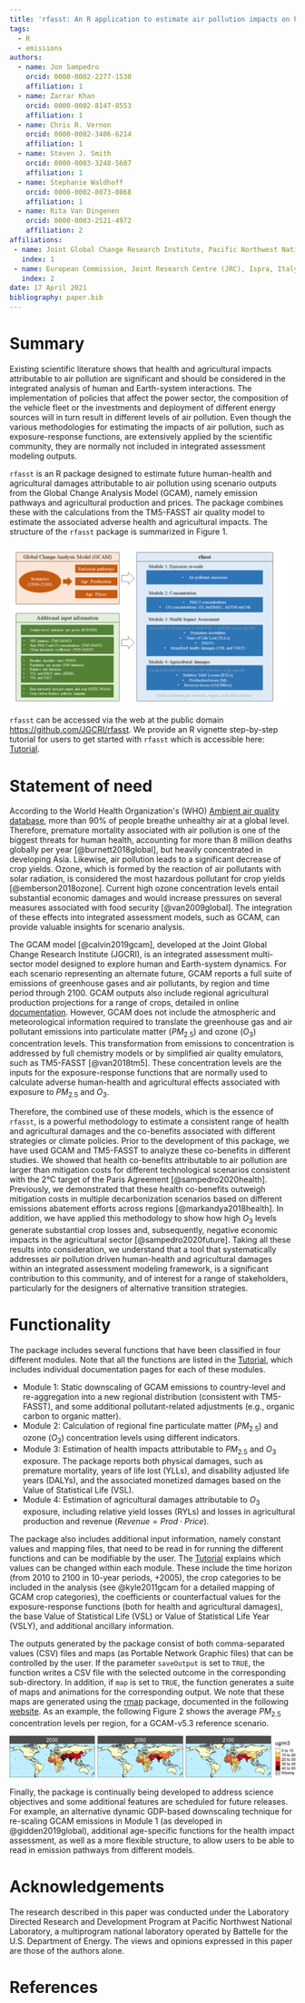 ```yaml
---
title: 'rfasst: An R application to estimate air pollution impacts on health and agriculture'
tags:
  - R
  - emissions
authors:
  - name: Jon Sampedro
    orcid: 0000-0002-2277-1530
    affiliation: 1
  - name: Zarrar Khan
    orcid: 0000-0002-8147-8553
    affiliation: 1
  - name: Chris R. Vernon
    orcid: 0000-0002-3406-6214
    affiliation: 1  
  - name: Steven J. Smith
    orcid: 0000-0003-3248-5607
    affiliation: 1
  - name: Stephanie Waldhoff
    orcid: 0000-0002-8073-0868
    affiliation: 1
  - name: Rita Van Dingenen
    orcid: 0000-0003-2521-4972
    affiliation: 2
affiliations:
 - name: Joint Global Change Research Institute, Pacific Northwest National Laboratory, College Park, MD, USA
   index: 1
 - name: European Commission, Joint Research Centre (JRC), Ispra, Italy
   index: 2
date: 17 April 2021
bibliography: paper.bib
---
```

# Summary
Existing scientific literature shows that health and agricultural impacts attributable to air pollution are significant and should be considered in the integrated analysis of human and Earth-system interactions.
The implementation of policies that affect the power sector, the composition of the vehicle fleet or the investments and deployment of different energy sources will in turn result in different levels of air pollution. 
Even though the various methodologies for estimating the impacts of air pollution, such as exposure-response functions, are extensively applied by the scientific community, 
they are normally not included in integrated assessment modeling outputs.

`rfasst` is an R package designed to estimate future human-health and agricultural damages attributable to air pollution using scenario outputs from the Global Change Analysis Model (GCAM), namely emission pathways and agricultural production and prices. 
The package combines these with the calculations from the TM5-FASST air quality model to estimate the associated adverse health and agricultural impacts. 
The structure of the `rfasst` package is summarized in Figure 1.

![Structure of the `rfasst` package](figure_rfasst.png)

`rfasst` can be accessed via the web at the public domain https://github.com/JGCRI/rfasst. We provide an R vignette step-by-step tutorial for users to get started with `rfasst` which is accessible here: [Tutorial](https://jgcri.github.io/rfasst/).


# Statement of need

According to the World Health Organization's (WHO) [Ambient air quality database](https://www.who.int/phe/health_topics/outdoorair/databases/cities/en/), more than 90% of people breathe unhealthy air at a global level.
Therefore, premature mortality associated with air pollution is one of the biggest threats for human health, accounting for more than 8 million deaths globally per year [@burnett2018global], but heavily concentrated in developing Asia.
Likewise, air pollution leads to a significant decrease of crop yields. 
Ozone, which is formed by the reaction of air pollutants with solar radiation, is considered the most hazardous pollutant for crop yields [@emberson2018ozone]. 
Current high ozone concentration levels entail substantial economic damages and would increase pressures on several measures associated with food security [@van2009global]. 
The integration of these effects into integrated assessment models, such as GCAM, can provide valuable insights for scenario analysis.

The GCAM model [@calvin2019gcam], developed at the Joint Global Change Research Institute (JGCRI), is an integrated assessment multi-sector model designed to explore human and Earth-system dynamics. 
For each scenario representing an alternate future, GCAM reports a full suite of emissions of greenhouse gases and air pollutants, by region and time period through 2100. 
GCAM outputs also include regional agricultural production projections for a range of crops, detailed in online [documentation](https://github.com/JGCRI/gcam-doc/blob/gh-pages/aglu.md). However, GCAM does not include the atmospheric 
and meteorological information required to translate the greenhouse gas and air pollutant emissions into particulate matter ($PM_{2.5}$) and ozone ($O_{3}$) concentration levels. 
This transformation from emissions to concentration is addressed by full chemistry models or by simplified air quality emulators, such as TM5-FASST [@van2018tm5].
These concentration levels are the inputs for the exposure-response functions that are normally used to calculate adverse human-health and agricultural effects associated with exposure to $PM_{2.5}$ and $O_{3}$.  

Therefore, the combined use of these models, which is the essence of `rfasst`, is a powerful methodology to estimate a consistent range of health and agricultural damages and the co-benefits associated with different strategies or climate policies.
Prior to the development of this package, we have used GCAM and TM5-FASST to analyze these co-benefits in different studies. We showed that health co-benefits attributable to air pollution are larger than mitigation costs 
for different technological scenarios consistent with the 2°C target of the Paris Agreement [@sampedro2020health]. 
Previously, we demonstrated that these health co-benefits outweigh mitigation costs in multiple decarbonization scenarios based on different emissions abatement efforts across regions [@markandya2018health]. 
In addition, we have applied this methodology to show how high $O_{3}$ levels generate substantial crop losses and, subsequently, negative economic impacts in the agricultural sector [@sampedro2020future].
Taking all these results into consideration, we understand that a tool that systematically addresses air pollution driven human-health and agricultural damages within an integrated assessment modeling framework, 
is a significant contribution to this community, and of interest for a range of stakeholders, particularly for the designers of alternative transition strategies. 



# Functionality
The package includes several functions that have been classified in four different modules. 
Note that all the functions are listed in the [Tutorial](https://jgcri.github.io/rfasst/), which includes individual documentation pages for each of these modules.

+ Module 1: Static downscaling of GCAM emissions to country-level and re-aggregation into a new regional distribution (consistent with TM5-FASST), and some additional pollutant-related adjustments (e.g., organic carbon to organic matter).
+ Module 2: Calculation of regional fine particulate matter ($PM_{2.5}$) and ozone ($O_{3}$) concentration levels using different indicators.
+ Module 3: Estimation of health impacts attributable to $PM_{2.5}$ and $O_{3}$ exposure. The package reports both physical damages, such as premature mortality, years of life lost (YLLs), and disability adjusted life years (DALYs),
and the associated monetized damages based on the Value of Statistical Life (VSL).
+ Module 4: Estimation of agricultural damages attributable to $O_{3}$ exposure, including relative yield losses (RYLs) and losses in agricultural production and revenue ($Revenue=Prod \cdot Price$).

The package also includes additional input information, namely constant values and mapping files, that need to be read in for running the different functions and can be modifiable by the user.
The [Tutorial](https://jgcri.github.io/rfasst/) explains which values can be changed within each module. These include the time horizon (from 2010 to 2100 in 10-year periods, +2005), 
the crop categories to be included in the analysis (see @kyle2011gcam for a detailed mapping of GCAM crop categories), the coefficients or counterfactual values for the exposure-response functions (both for health and agricultural damages),
the base Value of Statistical Life (VSL) or Value of Statistical Life Year (VSLY), and additional ancillary information.

The outputs generated by the package consist of both comma-separated values (CSV) files and maps (as Portable Network Graphic files) that can be controlled by the user. If the parameter `saveOutput` is set to `TRUE`, the function writes a CSV file with the selected outcome in the corresponding sub-directory. 
In addition, if `map` is set to `TRUE`, the function generates a suite of maps and animations for the corresponding output. We note that these maps are generated using the [rmap](https://github.com/JGCRI/rmap) package, documented in the following [website](jgcri.github.io/rmap/).
As an example, the following Figure 2 shows the average $PM_{2.5}$ concentration levels per region, for a GCAM-v5.3 reference scenario.


![$PM_{2.5}$ concentration per country and period in a reference scenario (ug/m3)](figure_conc.png)


Finally, the package is continually being developed to address science objectives and some additional features are scheduled for future releases. For example, an alternative dynamic GDP-based downscaling technique
for re-scaling GCAM emissions in Module 1 (as developed in @gidden2019global), additional age-specific functions for the health impact assessment, as well as a more flexible structure, to allow users to be able to read in emission pathways from different models. 


# Acknowledgements
The research described in this paper was conducted under the Laboratory Directed Research and Development Program at Pacific Northwest National Laboratory, a multiprogram national laboratory operated by Battelle for the U.S. Department of Energy. 
The views and opinions expressed in this paper are those of the authors alone.

# References
